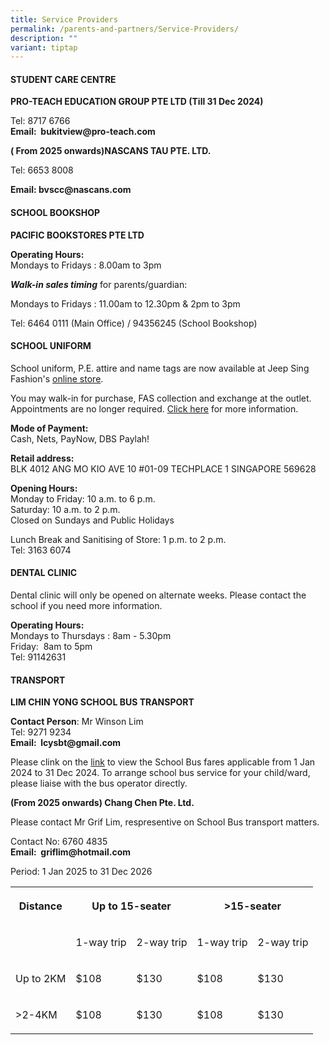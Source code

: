 ```yaml
---
title: Service Providers
permalink: /parents-and-partners/Service-Providers/
description: ""
variant: tiptap
---
```

<h4><strong>STUDENT CARE CENTRE</strong></h4>
<p><strong>PRO-TEACH EDUCATION GROUP PTE LTD (Till 31 Dec 2024)</strong>
</p>
<p>Tel: 8717 6766
<br><strong>Email:&nbsp;&nbsp;bukitview@pro-teach.com</strong>
</p>
<p><strong>( From 2025 onwards)NASCANS TAU PTE. LTD.</strong>
</p>
<p>Tel: 6653 8008</p>
<p><strong>Email:&nbsp;bvscc@nascans.com</strong>
</p>
<h4><strong>SCHOOL BOOKSHOP</strong></h4>
<p><strong>PACIFIC BOOKSTORES PTE LTD</strong>
</p>
<p><strong>Operating Hours:</strong>
<br>Mondays to Fridays :&nbsp;8.00am to 3pm</p>
<p><strong><em>Walk-in sales timing</em></strong> for parents/guardian:</p>
<p>Mondays to Fridays :&nbsp;11.00am to 12.30pm &amp; 2pm to 3pm</p>
<p>Tel:&nbsp;6464 0111 (Main Office) / 94356245 (School Bookshop)</p>
<h4><strong>SCHOOL UNIFORM</strong></h4>
<p>School uniform, P.E. attire and name tags are now available at Jeep Sing
Fashion's <a href="https://jeepsinguniform.com/collections/bukit-view-primary-school" rel="noopener noreferrer nofollow" target="_blank">online store</a>.</p>
<p>You may walk-in for purchase, FAS collection and exchange at the outlet.
Appointments are no longer required. <a href="https://jeepsinguniform.com/pages/appointment-booking" rel="noopener noreferrer nofollow" target="_blank">Click here</a> for
more information.</p>
<p><strong>Mode of Payment:</strong>
<br>Cash, Nets, PayNow, DBS Paylah!</p>
<p><strong>Retail address:</strong>
<br>BLK 4012 ANG MO KIO AVE 10 #01-09 TECHPLACE 1 SINGAPORE 569628</p>
<p><strong>Opening Hours:</strong>
<br>Monday to Friday: 10 a.m. to 6 p.m.
<br>Saturday: 10 a.m. to 2 p.m.
<br>Closed on Sundays and Public Holidays</p>
<p>Lunch Break and Sanitising of Store: 1 p.m. to 2 p.m.
<br>Tel: 3163 6074</p>
<h4><strong>DENTAL CLINIC</strong></h4>
<p>Dental clinic will only be opened on alternate weeks. Please contact the
school if you need more information.</p>
<p><strong>Operating Hours:</strong>&nbsp;&nbsp;
<br>Mondays to Thursdays :&nbsp;8am - 5.30pm
<br>Friday:&nbsp; 8am to 5pm
<br>Tel:&nbsp;91142631</p>
<h4><strong>TRANSPORT</strong></h4>
<p><strong>LIM CHIN YONG SCHOOL BUS TRANSPORT</strong>
</p>
<p><strong>Contact Person</strong>: Mr Winson Lim
<br>Tel: 9271 9234
<br><strong>Email:&nbsp;&nbsp;lcysbt@gmail.com</strong>
</p>
<p>Please clink on the <a href="/files/Parents%20and%20Partners/Info%20for%20Parents/Info%20for%20Parents/school%20bus%20fares%20applicable%20from%201%20jan%202024%20to%2031%20dec%202024.pdf" rel="noopener noreferrer nofollow" target="_blank">link</a> to
view the School Bus fares applicable from 1 Jan 2024 to 31 Dec 2024. To
arrange school bus service for your child/ward, please liaise with the
bus operator directly.</p>
<p><strong>(From 2025 onwards) Chang Chen Pte. Ltd.</strong>
</p>
<p>Please contact Mr Grif Lim, respresentive on School Bus transport matters.</p>
<p>Contact No: 6760 4835
<br><strong>Email:&nbsp;&nbsp;griflim@hotmail.com</strong>
</p>
<p>Period: 1 Jan 2025 to 31 Dec 2026</p>
<table style="minWidth: 125px">
<colgroup>
<col>
<col>
<col>
<col>
<col>
</colgroup>
<tbody>
<tr>
<th rowspan="1" colspan="1">
<p>Distance</p>
</th>
<th rowspan="1" colspan="2">
<p>Up to 15-seater</p>
</th>
<th rowspan="1" colspan="2">
<p>&gt;15-seater</p>
</th>
</tr>
<tr>
<td rowspan="1" colspan="1">
<p></p>
</td>
<td rowspan="1" colspan="1">
<p>1-way trip</p>
</td>
<td rowspan="1" colspan="1">
<p>2-way trip</p>
</td>
<td rowspan="1" colspan="1">
<p>1-way trip</p>
</td>
<td rowspan="1" colspan="1">
<p>2-way trip</p>
</td>
</tr>
<tr>
<td rowspan="1" colspan="1">
<p>Up to 2KM</p>
</td>
<td rowspan="1" colspan="1">
<p>$108</p>
</td>
<td rowspan="1" colspan="1">
<p>$130</p>
</td>
<td rowspan="1" colspan="1">
<p>$108</p>
</td>
<td rowspan="1" colspan="1">
<p>$130</p>
</td>
</tr>
<tr>
<td rowspan="1" colspan="1">
<p>&gt;2-4KM</p>
</td>
<td rowspan="1" colspan="1">
<p>$108</p>
</td>
<td rowspan="1" colspan="1">
<p>$130</p>
</td>
<td rowspan="1" colspan="1">
<p>$108</p>
</td>
<td rowspan="1" colspan="1">
<p>$130</p>
</td>
</tr>
</tbody>
</table>
<p></p>